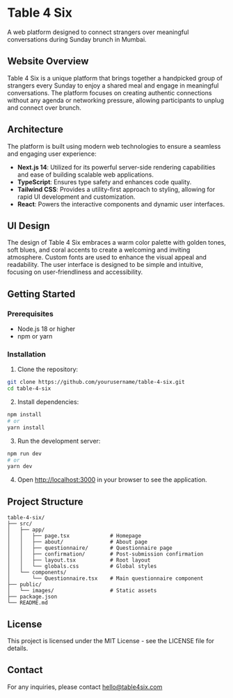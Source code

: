 # Table 4 Six

A web platform designed to connect strangers over meaningful conversations during Sunday brunch in Mumbai.

## Website Overview

Table 4 Six is a unique platform that brings together a handpicked group of strangers every Sunday to enjoy a shared meal and engage in meaningful conversations. The platform focuses on creating authentic connections without any agenda or networking pressure, allowing participants to unplug and connect over brunch.

## Architecture

The platform is built using modern web technologies to ensure a seamless and engaging user experience:

- **Next.js 14**: Utilized for its powerful server-side rendering capabilities and ease of building scalable web applications.
- **TypeScript**: Ensures type safety and enhances code quality.
- **Tailwind CSS**: Provides a utility-first approach to styling, allowing for rapid UI development and customization.
- **React**: Powers the interactive components and dynamic user interfaces.

## UI Design

The design of Table 4 Six embraces a warm color palette with golden tones, soft blues, and coral accents to create a welcoming and inviting atmosphere. Custom fonts are used to enhance the visual appeal and readability. The user interface is designed to be simple and intuitive, focusing on user-friendliness and accessibility.

## Getting Started

### Prerequisites

- Node.js 18 or higher
- npm or yarn

### Installation

1. Clone the repository:
```bash
git clone https://github.com/yourusername/table-4-six.git
cd table-4-six
```

2. Install dependencies:
```bash
npm install
# or
yarn install
```

3. Run the development server:
```bash
npm run dev
# or
yarn dev
```

4. Open [http://localhost:3000](http://localhost:3000) in your browser to see the application.

## Project Structure

```
table-4-six/
├── src/
│   ├── app/
│   │   ├── page.tsx             # Homepage
│   │   ├── about/               # About page
│   │   ├── questionnaire/       # Questionnaire page
│   │   ├── confirmation/        # Post-submission confirmation
│   │   ├── layout.tsx           # Root layout
│   │   └── globals.css          # Global styles
│   └── components/
│       └── Questionnaire.tsx    # Main questionnaire component
├── public/
│   └── images/                  # Static assets
├── package.json
└── README.md
```

## License

This project is licensed under the MIT License - see the LICENSE file for details.

## Contact

For any inquiries, please contact hello@table4six.com
